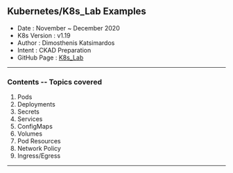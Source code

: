 ## Kubernetes/K8s_Lab Examples

- Date        : November ~ December 2020
- K8s Version : v1.19 
- Author      : Dimosthenis Katsimardos
- Intent      : CKAD Preparation
- GitHub Page : [K8s_Lab](https://dimkatsi91.github.io/K8s_Lab/)

-------------------------------------------------------------------------------------------------------
### Contents -- Topics covered
1. Pods
2. Deployments
3. Secrets
4. Services
5. ConfigMaps
6. Volumes
7. Pod Resources
8. Network Policy
9. Ingress/Egress

-------------------------------------------------------------------------------------------------------
